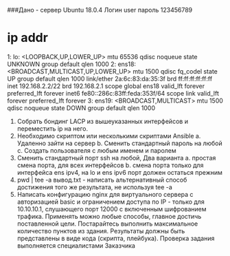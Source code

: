 ###Дано - сервер Ubuntu 18.0.4
Логин user пароль 123456789

# ip addr
1: lo: &lt;LOOPBACK,UP,LOWER_UP&gt; mtu 65536 qdisc noqueue state UNKNOWN
group default qlen 1000
2: ens18: &lt;BROADCAST,MULTICAST,UP,LOWER_UP&gt; mtu 1500 qdisc fq_codel state
UP group default
qlen 1000
link/ether 2a:6c:83:da:35:3f brd ff:ff:ff:ff:ff:ff
inet 192.168.2.2/22 brd 192.168.2.1 scope global ens18
valid_lft forever preferred_lft forever
inet6 fe80::286c:83ff:feda:353f/64 scope link
valid_lft forever preferred_lft forever
3: ens19: &lt;BROADCAST,MULTICAST&gt; mtu 1500 qdisc noqueue state DOWN group
default qlen 1000

1. Собрать бондинг LACP из вышеуказанных интерфейсов и переместить ip на
него.
2. Необходимо скриптом или несколькими скриптами Ansible
a. Удаленно зайти на сервер
b. Сменить стандартный пароль на любой
c. Создать пользователя с любым именем и паролем
3. Сменить стандартный порт ssh на любой, Два варианта
a. простая смена порта, для всех интерфейсов
b. смена порта только для интерфейса ens ipv4, на lo и ens ipv6 порт
должен остаться прежним
4. pwd | tee -a вывод.txt - написать альтернативный способ достижения того же
результата, не используя tee -a
5. Написать конфигурацию nginx для виртуального сервера с авторизацией basic
и ограничением доступа по IP - только для 10.10.10.1, слушающего порт 12000 c
включенным шифрованием трафика.
Применять можно любые способы, главное достичь поставленной цели.
Постарайтесь выполнить максимальное количество пунктов из здания.
Результаты должны быть представлены в виде кода (скрипта, плейбука).
Проверка задания выполняется специалистами Заказчика